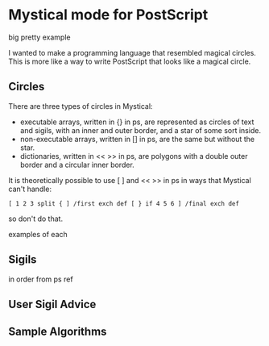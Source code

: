 # Mystical mode for PostScript
big pretty example

I wanted to make a programming language that resembled magical circles. This is more like a way to write PostScript that looks like a magical circle. 

## Circles
There are three types of circles in Mystical:
* executable arrays, written in {} in ps, are represented as circles of text and sigils, with an inner and outer border, and a star of some sort inside.
* non-executable arrays, written in [] in ps, are the same but without the star.
* dictionaries, written in << >> in ps, are polygons with a double outer border and a circular inner border.

It is theoretically possible to use [ ] and << >> in ps in ways that Mystical can't handle:
```
[ 1 2 3 split { ] /first exch def [ } if 4 5 6 ] /final exch def
```
so don't do that.

examples of each

## Sigils
in order from ps ref

## User Sigil Advice

## Sample Algorithms
